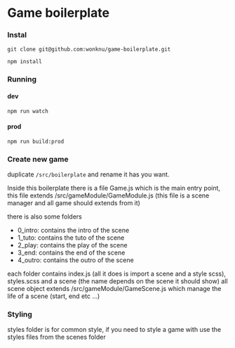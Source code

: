 Game boilerplate
================

### Instal

```
git clone git@github.com:wonknu/game-boilerplate.git
```

```
npm install
```

### Running

#### dev

```
npm run watch
```

#### prod

```
npm run build:prod
```

### Create new game

duplicate ```/src/boilerplate``` and rename it has you want.

Inside this boilerplate there is a file Game.js which is the main entry point, this file extends /src/gameModule/GameModule.js (this file is a scene manager and all game should extends from it)

there is also some folders

- 0_intro: contains the intro of the scene
- 1_tuto: contains the tuto of the scene
- 2_play: contains the play of the scene
- 3_end: contains the end of the scene
- 4_outro: contains the outro of the scene

each folder contains index.js (all it does is import a scene and a style scss), styles.scss and a scene (the name depends on the scene it should show)
all scene object extends /src/gameModule/GameScene.js which manage the life of a scene (start, end etc ...)

### Styling

styles folder is for common style, if you need to style a game with use the styles files from the scenes folder